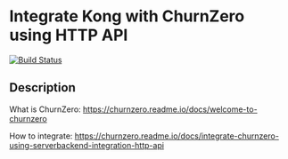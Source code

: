 # Integrate Kong with ChurnZero using HTTP API

[![Build Status](https://travis-ci.org/r-alekseev/kong-churnzero.svg?branch=master)](https://travis-ci.org/r-alekseev/kong-churnzero) <br/>

## Description

What is ChurnZero: https://churnzero.readme.io/docs/welcome-to-churnzero

How to integrate: https://churnzero.readme.io/docs/integrate-churnzero-using-serverbackend-integration-http-api


